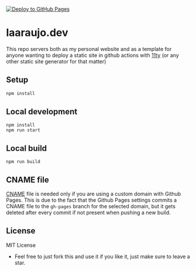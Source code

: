 [![Deploy to GitHub Pages](https://github.com/laaraujo/lautaro.dev/actions/workflows/gh-pages-deploy.yml/badge.svg?branch=main)](https://github.com/laaraujo/lautaro.dev/actions/workflows/gh-pages-deploy.yml)

# laaraujo.dev

This repo servers both as my personal website and as a template for anyone wanting to deploy a static site in github actions with [11ty](https://www.11ty.dev/) (or any other static site generator for that matter)

## Setup
```sh
npm install
```

## Local development
```
npm install
npm run start
```

## Local build
```
npm run build
```

## CNAME file
[CNAME](./CNAME) file is needed only if you are using a custom domain with Github Pages. This is due to the fact that the Github Pages settings commits a CNAME file to the `gh-pages` branch for the selected domain, but it gets deleted after every commit if not present when pushing a new build.

## License
MIT License

* Feel free to just fork this and use it if you like it, just make sure to leave a star.
